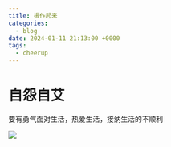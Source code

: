 ```yaml
---
title: 振作起来
categories:
  - blog
date: 2024-01-11 21:13:00 +0000
tags:
  - cheerup
---
```


# 自怨自艾

要有勇气面对生活，热爱生活，接纳生活的不顺利

![](/assets/img/2024-01-11-记录一下今天的心情__2024-01-11_213638.png)